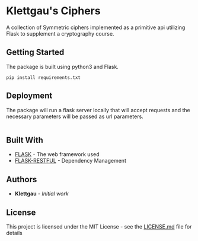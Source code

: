 # Klettgau's Ciphers

A collection of Symmetric ciphers implemented as a primitive api utilizing Flask to supplement a cryptography course.

## Getting Started
The package is built using python3 and Flask. 
```
pip install requirements.txt  
```

[//]: # (### A valid markdown comment but it appears to be only one line)

## Deployment
The package will run a flask server locally that will accept requests and the necessary parameters will be passed as url parameters. 
```
```

## Built With

* [FLASK](http://www.dropwizard.io/1.0.2/docs/) - The web framework used
* [FLASK-RESTFUL](https://maven.apache.org/) - Dependency Management


## Authors

* **Klettgau** - *Initial work* 


## License

This project is licensed under the MIT License - see the [LICENSE.md](LICENSE.md) file for details

[//]: # (## Acknowledgments)



